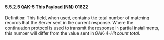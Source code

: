 #### 5.5.2.5 QAK-5 This Payload (NM) 01622

Definition: This field, when used, contains the total number of matching records that the Server sent in the current response. Where the continuation protocol is used to transmit the response in partial installments, this number will differ from the value sent in _QAK-4-Hit count total_.
